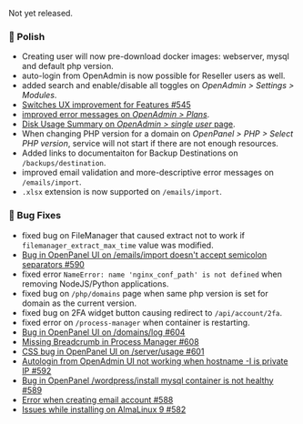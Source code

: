 Not yet released.

### 💅 Polish
- Creating user will now pre-download docker images: webserver, mysql and default php version.
- auto-login from OpenAdmin is now possible for Reseller users as well.
- added search and enable/disable all toggles on *OpenAdmin > Settings > Modules*.
- [Switches UX improvement for Features #545](https://github.com/stefanpejcic/OpenPanel/discussions/545)
- [improved error messages on *OpenAdmin > Plans*](https://i.postimg.cc/CLyhz4g6/2025-07-28-10-48.png).
- [Disk Usage Summary on *OpenAdmin > single user* page](https://i.postimg.cc/8pwhSjLY/2025-07-28-11-28.png).
- When changing PHP version for a domain on *OpenPanel > PHP > Select PHP version*, service will not start if there are not enough resources.
- Added links to documentaiton for Backup Destinations on `/backups/destination`.
- improved email validation and more-descriptive error messages on `/emails/import`.
- `.xlsx` extension is now supported on `/emails/import`.

### 🐛 Bug Fixes
- fixed bug on FileManager that caused extract not to work if `filemanager_extract_max_time` value was modified.
- [Bug in OpenPanel UI on /emails/import doesn't accept semicolon separators #590](https://github.com/stefanpejcic/OpenPanel/issues/590#issuecomment-3121668773)
- fixed error `NameError: name 'nginx_conf_path' is not defined` when removing NodeJS/Python applications.
- fixed bug on `/php/domains` page when same php version is set for domain as the current version.
- fixed bug on 2FA widget button causing redirect to `/api/account/2fa`.
- fixed error on `/process-manager` when container is restarting.
- [Bug in OpenPanel UI on /domains/log #604](https://github.com/stefanpejcic/OpenPanel/issues/604)
- [Missing Breadcrumb in Process Manager #608](https://github.com/stefanpejcic/OpenPanel/issues/608)
- [CSS bug in OpenPanel UI on /server/usage #601](https://github.com/stefanpejcic/OpenPanel/issues/601)
- [Autologin from OpenAdmin UI not working when hostname -I is private IP #592](https://github.com/stefanpejcic/OpenPanel/issues/592)
- [Bug in OpenPanel /wordpress/install mysql container is not healthy #589](https://github.com/stefanpejcic/OpenPanel/issues/589)
- [Error when creating email account #588](https://github.com/stefanpejcic/OpenPanel/issues/588)
- [Issues while installing on AlmaLinux 9 #582](https://github.com/stefanpejcic/OpenPanel/issues/582)


